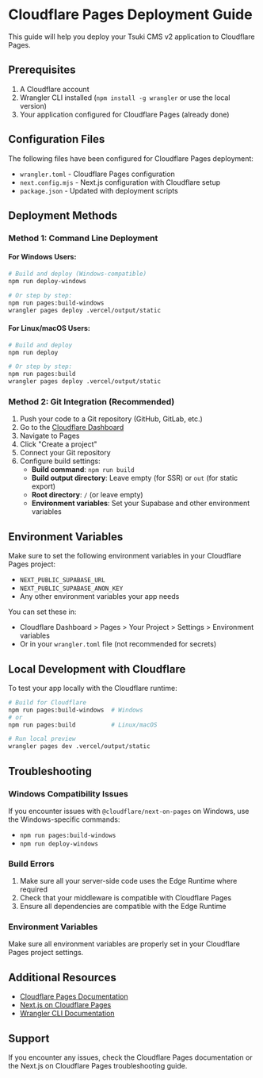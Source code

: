 # Cloudflare Pages Deployment Guide

This guide will help you deploy your Tsuki CMS v2 application to Cloudflare Pages.

## Prerequisites

1. A Cloudflare account
2. Wrangler CLI installed (`npm install -g wrangler` or use the local version)
3. Your application configured for Cloudflare Pages (already done)

## Configuration Files

The following files have been configured for Cloudflare Pages deployment:

- `wrangler.toml` - Cloudflare Pages configuration
- `next.config.mjs` - Next.js configuration with Cloudflare setup
- `package.json` - Updated with deployment scripts

## Deployment Methods

### Method 1: Command Line Deployment

#### For Windows Users:
```bash
# Build and deploy (Windows-compatible)
npm run deploy-windows

# Or step by step:
npm run pages:build-windows
wrangler pages deploy .vercel/output/static
```

#### For Linux/macOS Users:
```bash
# Build and deploy
npm run deploy

# Or step by step:
npm run pages:build
wrangler pages deploy .vercel/output/static
```

### Method 2: Git Integration (Recommended)

1. Push your code to a Git repository (GitHub, GitLab, etc.)
2. Go to the [Cloudflare Dashboard](https://dash.cloudflare.com/)
3. Navigate to Pages
4. Click "Create a project"
5. Connect your Git repository
6. Configure build settings:
   - **Build command**: `npm run build`
   - **Build output directory**: Leave empty (for SSR) or `out` (for static export)
   - **Root directory**: `/` (or leave empty)
   - **Environment variables**: Set your Supabase and other environment variables

## Environment Variables

Make sure to set the following environment variables in your Cloudflare Pages project:

- `NEXT_PUBLIC_SUPABASE_URL`
- `NEXT_PUBLIC_SUPABASE_ANON_KEY`
- Any other environment variables your app needs

You can set these in:
- Cloudflare Dashboard > Pages > Your Project > Settings > Environment variables
- Or in your `wrangler.toml` file (not recommended for secrets)

## Local Development with Cloudflare

To test your app locally with the Cloudflare runtime:

```bash
# Build for Cloudflare
npm run pages:build-windows  # Windows
# or
npm run pages:build          # Linux/macOS

# Run local preview
wrangler pages dev .vercel/output/static
```

## Troubleshooting

### Windows Compatibility Issues

If you encounter issues with `@cloudflare/next-on-pages` on Windows, use the Windows-specific commands:
- `npm run pages:build-windows`
- `npm run deploy-windows`

### Build Errors

1. Make sure all your server-side code uses the Edge Runtime where required
2. Check that your middleware is compatible with Cloudflare Pages
3. Ensure all dependencies are compatible with the Edge Runtime

### Environment Variables

Make sure all environment variables are properly set in your Cloudflare Pages project settings.

## Additional Resources

- [Cloudflare Pages Documentation](https://developers.cloudflare.com/pages/)
- [Next.js on Cloudflare Pages](https://developers.cloudflare.com/pages/framework-guides/nextjs/ssr/get-started/)
- [Wrangler CLI Documentation](https://developers.cloudflare.com/workers/wrangler/)

## Support

If you encounter any issues, check the Cloudflare Pages documentation or the Next.js on Cloudflare Pages troubleshooting guide. 